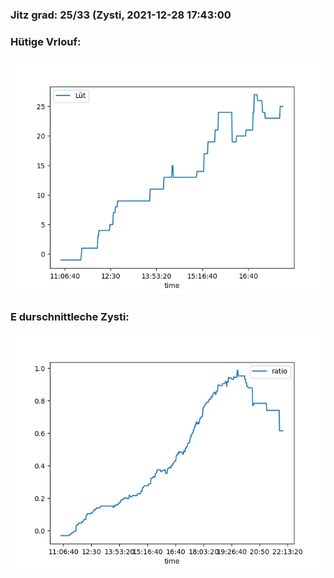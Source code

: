 ### Jitz grad: 25/33 (Zysti, 2021-12-28 17:43:00

### Hütige Vrlouf:
![Graph](Today.png)

### E durschnittleche Zysti:
![Graph](Zysti.png)